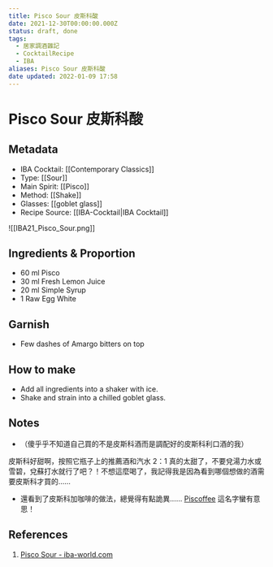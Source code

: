 ```yaml
---
title: Pisco Sour 皮斯科酸
date: 2021-12-30T00:00:00.000Z
status: draft, done
tags:
  - 居家調酒雜記
  - CocktailRecipe
  - IBA
aliases: Pisco Sour 皮斯科酸
date updated: 2022-01-09 17:58
---
```


# Pisco Sour 皮斯科酸

## Metadata

- IBA Cocktail: [[Contemporary Classics]]
- Type: [[Sour]]
- Main Spirit: [[Pisco]]
- Method: [[Shake]]
- Glasses: [[goblet glass]]
- Recipe Source: [[IBA-Cocktail|IBA Cocktail]]

![[IBA21_Pisco_Sour.png]]

## Ingredients & Proportion

- 60 ml Pisco
- 30 ml Fresh Lemon Juice
- 20 ml Simple Syrup
- 1 Raw Egg White

## Garnish

- Few dashes of Amargo bitters on top

## How to make

- Add all ingredients into a shaker with ice.
- Shake and strain into a chilled goblet glass.

## Notes

- （傻乎乎不知道自己買的不是皮斯科酒而是調配好的皮斯科利口酒的我）

皮斯科好甜啊，按照它瓶子上的推薦酒和汽水 2：1 真的太甜了，不要兌湯力水或雪碧，兌蘇打水就行了吧？！不想這麼喝了，我記得我是因為看到哪個想做的酒需要皮斯科才買的……

- 還看到了皮斯科加咖啡的做法，總覺得有點詭異…… [Piscoffee](https://en.wikipedia.org/wiki/Piscoffee) 這名字蠻有意思！

## References

1. [Pisco Sour - iba-world.com](https://iba-world.com/pisco-sour/)
